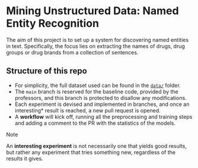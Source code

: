 # Mining Unstructured Data: Named Entity Recognition

The aim of this project is to set up a system for discovering named entities in text. Specifically, the focus lies on extracting the names of drugs, drug groups or drug brands from a collection of sentences.

## Structure of this repo

* For simplicity, the full dataset used can be found in the [`data/`](data/) folder.
* The `main` branch is reserved for the baseline code, provided by the professors, and this branch is protected to disallow any modifications.
* Each experiment is devised and implemented in branches, and once an interesting* result is reached, a new pull request is opened.
* A **workflow** will kick off, running all the preprocessing and training steps and adding a comment to the PR with the statistics of the models.

> [!NOTE]
> An **interesting experiment** is not necessarily one that yields good results, but rather any experiment that tries something new, regardless of the results it gives.
